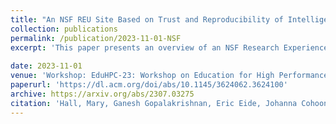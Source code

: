 ```yaml
---
title: "An NSF REU Site Based on Trust and Reproducibility of Intelligent Computation: Experience Report"
collection: publications
permalink: /publication/2023-11-01-NSF
excerpt: 'This paper presents an overview of an NSF Research Experience for Undergraduate (REU) Site on Trust and Reproducibility of Intelligent Computation, delivered by faculty and graduate students in the Kahlert School of Computing at University of Utah. The chosen themes bring together several concerns for the future in producing computational results that can be trusted: secure, reproducible, based on sound algorithmic foundations, and developed in the context of ethical considerations. The research areas represented by student projects include machine learning, high-performance computing, algorithms and applications, computer security, data science, and human-centered computing. In the first four weeks of the program, the entire student cohort spent their mornings in lessons from experts in these crosscutting topics, and used one-of-a-kind research platforms operated by the University of Utah, namely NSF-funded CloudLab and POWDER facilities; reading assignments, quizzes, and hands-on exercises reinforced the lessons. In the subsequent five weeks, lectures were less frequent, as students branched into small groups to develop their research projects. The final week focused on a poster presentation and final report. Through describing our experiences, this program can serve as a model for preparing a future workforce to integrate machine learning into trustworthy and reproducible applications.'
 
date: 2023-11-01
venue: 'Workshop: EduHPC-23: Workshop on Education for High Performance Computing'
paperurl: 'https://dl.acm.org/doi/abs/10.1145/3624062.3624100'
archive: https://arxiv.org/abs/2307.03275
citation: 'Hall, Mary, Ganesh Gopalakrishnan, Eric Eide, Johanna Cohoon, Jeff Phillips, Mu Zhang, Shireen Elhabian et al. "An NSF REU Site Based on Trust and Reproducibility of Intelligent Computation: Experience Report." In Proceedings of the SC'23 Workshops of The International Conference on High Performance Computing, Network, Storage, and Analysis, pp. 343-349. 2023.'
---
```

